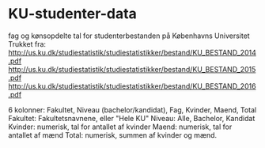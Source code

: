 # KU-studenter-data
fag og kønsopdelte tal for studenterbestanden på Københavns Universitet
Trukket fra:
http://us.ku.dk/studiestatistik/studiestatistikker/bestand/KU_BESTAND_2014.pdf
http://us.ku.dk/studiestatistik/studiestatistikker/bestand/KU_BESTAND_2015.pdf
http://us.ku.dk/studiestatistik/studiestatistikker/bestand/KU_BESTAND_2016.pdf

6 kolonner: Fakultet, Niveau (bachelor/kandidat), Fag, Kvinder, Maend, Total
Fakultet: Fakultetsnavnene, eller "Hele KU"
Niveau: Alle, Bachelor, Kandidat
Kvinder: numerisk, tal for antallet af kvinder
Maend: numerisk, tal for antallet af mænd
Total: numerisk, summen af kvinder og mænd.
